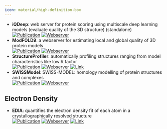 ```yaml
---
icon: material/high-definition-box
---
```


- **iQDeep**: web server for protein scoring using multiscale deep learning models (evaluate quality of the 3D structure) (standalone)  
	[![Publication](https://img.shields.io/badge/Publication-Citations:1-blue?style=for-the-badge&logo=bookstack)](https://doi.org/10.1016/j.jmb.2023.168057) [![Webserver](https://img.shields.io/badge/Webserver-offline-red?style=for-the-badge&logo=xamarin&logoColor=red)](http://fusion.cs.vt.edu/iQDeep) 
- **ModFOLD9**: a webserver for estimating local and global quality of 3D protein models  
	[![Publication](https://img.shields.io/badge/Publication-Citations:5-blue?style=for-the-badge&logo=bookstack)](https://doi.org/10.1016/j.jmb.2024.168531) [![Webserver](https://img.shields.io/badge/Webserver-offline-red?style=for-the-badge&logo=xamarin&logoColor=red)](https://www.reading.ac.uk/bioinf/ModFOLD/ModFOLD9_form.html) 
- **StructureProfiler**: automatically profiling structures ranging from model characteristics like low R factor  
	[![Publication](https://img.shields.io/badge/Publication-Citations:4-blue?style=for-the-badge&logo=bookstack)](https://doi.org/10.1093/bioinformatics/bty692) [![Webserver](https://img.shields.io/badge/Webserver-offline-red?style=for-the-badge&logo=xamarin&logoColor=red)](https://proteins.plus/) [![Link](https://img.shields.io/badge/Link-offline-red?style=for-the-badge&logo=xamarin&logoColor=red)](https://www.zbh.uni-hamburg.de/en/forschung/amd/software/structureprofiler.html) 
- **SWISSModel**: SWISS-MODEL: homology modelling of protein structures and complexes  
	[![Publication](https://img.shields.io/badge/Publication-Citations:9461-blue?style=for-the-badge&logo=bookstack)](https://doi.org/10.1093/nar/gky427) [![Webserver](https://img.shields.io/badge/Webserver-offline-red?style=for-the-badge&logo=xamarin&logoColor=red)](https://swissmodel.expasy.org/assess) 

## **Electron Density**
- **EDIA**: quantifies the electron density fit of each atom in a crystallographically resolved structure  
	[![Publication](https://img.shields.io/badge/Publication-Citations:67-blue?style=for-the-badge&logo=bookstack)](https://doi.org/10.1021/acs.jcim.7b00391) [![Webserver](https://img.shields.io/badge/Webserver-offline-red?style=for-the-badge&logo=xamarin&logoColor=red)](https://proteins.plus/) [![Link](https://img.shields.io/badge/Link-online-brightgreen?style=for-the-badge&logo=cachet&logoColor=65FF8F)](https://www.zbh.uni-hamburg.de/en/forschung/amd/software/edia.html) 
